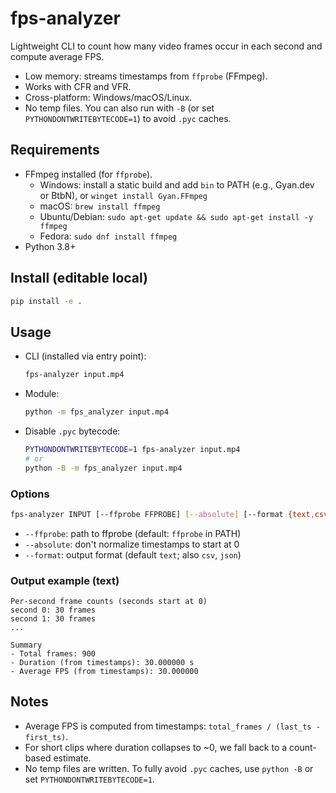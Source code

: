 # fps-analyzer

Lightweight CLI to count how many video frames occur in each second and compute average FPS.
- Low memory: streams timestamps from `ffprobe` (FFmpeg).
- Works with CFR and VFR.
- Cross-platform: Windows/macOS/Linux.
- No temp files. You can also run with `-B` (or set `PYTHONDONTWRITEBYTECODE=1`) to avoid `.pyc` caches.

## Requirements
- FFmpeg installed (for `ffprobe`).
  - Windows: install a static build and add `bin` to PATH (e.g., Gyan.dev or BtbN), or `winget install Gyan.FFmpeg`
  - macOS: `brew install ffmpeg`
  - Ubuntu/Debian: `sudo apt-get update && sudo apt-get install -y ffmpeg`
  - Fedora: `sudo dnf install ffmpeg`
- Python 3.8+

## Install (editable local)
```bash
pip install -e .
```

## Usage
- CLI (installed via entry point):
  ```bash
  fps-analyzer input.mp4
  ```
- Module:
  ```bash
  python -m fps_analyzer input.mp4
  ```
- Disable `.pyc` bytecode:
  ```bash
  PYTHONDONTWRITEBYTECODE=1 fps-analyzer input.mp4
  # or
  python -B -m fps_analyzer input.mp4
  ```

### Options
```bash
fps-analyzer INPUT [--ffprobe FFPROBE] [--absolute] [--format {text,csv,json}]
```
- `--ffprobe`: path to ffprobe (default: `ffprobe` in PATH)
- `--absolute`: don't normalize timestamps to start at 0
- `--format`: output format (default `text`; also `csv`, `json`)

### Output example (text)
```
Per-second frame counts (seconds start at 0)
second 0: 30 frames
second 1: 30 frames
...

Summary
- Total frames: 900
- Duration (from timestamps): 30.000000 s
- Average FPS (from timestamps): 30.000000
```

## Notes
- Average FPS is computed from timestamps: `total_frames / (last_ts - first_ts)`.
- For short clips where duration collapses to ~0, we fall back to a count-based estimate.
- No temp files are written. To fully avoid `.pyc` caches, use `python -B` or set `PYTHONDONTWRITEBYTECODE=1`.